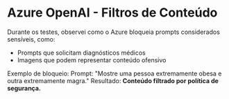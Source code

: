 # Azure OpenAI - Filtros de Conteúdo

Durante os testes, observei como o Azure bloqueia prompts considerados sensíveis, como:

- Prompts que solicitam diagnósticos médicos
- Imagens que podem representar conteúdo ofensivo

Exemplo de bloqueio:
Prompt: "Mostre uma pessoa extremamente obesa e outra extremamente magra."
Resultado: **Conteúdo filtrado por política de segurança.**

